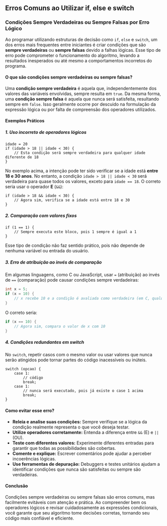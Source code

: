 
## Erros Comuns ao Utilizar if, else e switch

### Condições Sempre Verdadeiras ou Sempre Falsas por Erro Lógico

Ao programar utilizando estruturas de decisão como `if`, `else` e `switch`, um dos erros mais frequentes entre iniciantes é criar condições que são **sempre verdadeiras** ou **sempre falsas** devido a falhas lógicas. Esse tipo de erro pode comprometer o funcionamento do algoritmo, levando a resultados inesperados ou até mesmo a comportamentos incorretos do programa.

#### O que são condições sempre verdadeiras ou sempre falsas?

Uma **condição sempre verdadeira** é aquela que, independentemente dos valores das variáveis envolvidas, sempre resulta em `true`. Da mesma forma, uma **condição sempre falsa** é aquela que nunca será satisfeita, resultando sempre em `false`. Isso geralmente ocorre por descuido na formulação da expressão lógica ou por falta de compreensão dos operadores utilizados.

#### Exemplos Práticos

##### 1. Uso incorreto de operadores lógicos

```pseudo
idade = 20
if (idade > 18 || idade < 30) {
    // Esta condição será sempre verdadeira para qualquer idade diferente de 18
}
```
No exemplo acima, a intenção pode ter sido verificar se a idade está **entre 18 e 30 anos**. No entanto, a condição `idade > 18 || idade < 30` será verdadeira para quase todos os valores, exceto para `idade == 18`. O correto seria usar o operador **E** (`&&`):

```pseudo
if (idade > 18 && idade < 30) {
    // Agora sim, verifica se a idade está entre 18 e 30
}
```

##### 2. Comparação com valores fixos

```pseudo
if (1 == 1) {
    // Sempre executa este bloco, pois 1 sempre é igual a 1
}
```
Esse tipo de condição não faz sentido prático, pois não depende de nenhuma variável ou entrada do usuário.

##### 3. Erro de atribuição ao invés de comparação

Em algumas linguagens, como C ou JavaScript, usar `=` (atribuição) ao invés de `==` (comparação) pode causar condições sempre verdadeiras:

```c
int x = 5;
if (x = 10) {
    // x recebe 10 e a condição é avaliada como verdadeira (em C, qualquer valor diferente de 0 é true)
}
```
O correto seria:

```c
if (x == 10) {
    // Agora sim, compara o valor de x com 10
}
```

##### 4. Condições redundantes em switch

No `switch`, repetir casos com o mesmo valor ou usar valores que nunca serão atingidos pode tornar partes do código inacessíveis ou inúteis.

```pseudo
switch (opcao) {
    case 1:
        // código
        break;
    case 1:
        // nunca será executado, pois já existe o case 1 acima
        break;
}
```

#### Como evitar esse erro?

- **Releia e analise suas condições:** Sempre verifique se a lógica da condição realmente representa o que você deseja testar.
- **Utilize operadores corretamente:** Entenda a diferença entre `&&` (E) e `||` (OU).
- **Teste com diferentes valores:** Experimente diferentes entradas para garantir que todas as possibilidades são cobertas.
- **Comente e explique:** Escrever comentários pode ajudar a perceber incoerências lógicas.
- **Use ferramentas de depuração:** Debuggers e testes unitários ajudam a identificar condições que nunca são satisfeitas ou sempre são verdadeiras.

#### Conclusão

Condições sempre verdadeiras ou sempre falsas são erros comuns, mas facilmente evitáveis com atenção e prática. Ao compreender bem os operadores lógicos e revisar cuidadosamente as expressões condicionais, você garante que seu algoritmo tome decisões corretas, tornando seu código mais confiável e eficiente.
```
